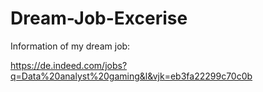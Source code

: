 # Dream-Job-Excerise
Information of my dream job: 

https://de.indeed.com/jobs?q=Data%20analyst%20gaming&l&vjk=eb3fa22299c70c0b

